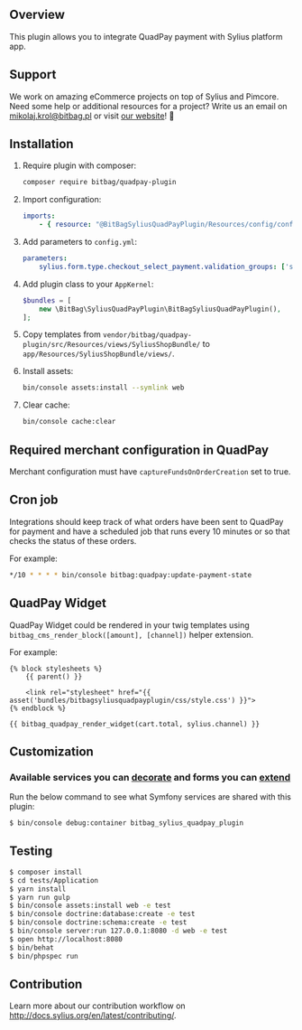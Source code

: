 ## Overview

This plugin allows you to integrate QuadPay payment with Sylius platform app.

## Support

We work on amazing eCommerce projects on top of Sylius and Pimcore. Need some help or additional resources for a project?
Write us an email on mikolaj.krol@bitbag.pl or visit [our website](https://bitbag.shop/)! :rocket:

## Installation

1. Require plugin with composer:

    ```bash
    composer require bitbag/quadpay-plugin
    ```

2. Import configuration:

    ```yaml
    imports:
        - { resource: "@BitBagSyliusQuadPayPlugin/Resources/config/config.yml" }
    ```

3. Add parameters to `config.yml`:

    ```yaml
    parameters:
        sylius.form.type.checkout_select_payment.validation_groups: ['sylius', 'checkout_select_payment']
    ```

4. Add plugin class to your `AppKernel`:

    ```php
    $bundles = [
        new \BitBag\SyliusQuadPayPlugin\BitBagSyliusQuadPayPlugin(),
    ];
    ```

5. Copy templates from `vendor/bitbag/quadpay-plugin/src/Resources/views/SyliusShopBundle/` 
   to `app/Resources/SyliusShopBundle/views/`.

6. Install assets:

    ```bash
    bin/console assets:install --symlink web
    ```

7. Clear cache:

    ```bash
    bin/console cache:clear
    ```

## Required merchant configuration in QuadPay

Merchant configuration must have `captureFundsOnOrderCreation` set to true.

## Cron job

Integrations should keep track of what orders have been sent to QuadPay for payment and have a scheduled job that runs every 10 minutes or so that checks the status of these orders.

For example:

```bash
*/10 * * * * bin/console bitbag:quadpay:update-payment-state
```

## QuadPay Widget

QuadPay Widget could be rendered in your twig templates using `bitbag_cms_render_block([amount], [channel])` helper extension.

For example:

```twig
{% block stylesheets %}
    {{ parent() }}

    <link rel="stylesheet" href="{{ asset('bundles/bitbagsyliusquadpayplugin/css/style.css') }}">
{% endblock %}

{{ bitbag_quadpay_render_widget(cart.total, sylius.channel) }}
```

## Customization

### Available services you can [decorate](https://symfony.com/doc/current/service_container/service_decoration.html) and forms you can [extend](http://symfony.com/doc/current/form/create_form_type_extension.html)

Run the below command to see what Symfony services are shared with this plugin:
 
```bash
$ bin/console debug:container bitbag_sylius_quadpay_plugin
```

## Testing

```bash
$ composer install
$ cd tests/Application
$ yarn install
$ yarn run gulp
$ bin/console assets:install web -e test
$ bin/console doctrine:database:create -e test
$ bin/console doctrine:schema:create -e test
$ bin/console server:run 127.0.0.1:8080 -d web -e test
$ open http://localhost:8080
$ bin/behat
$ bin/phpspec run
```

## Contribution

Learn more about our contribution workflow on http://docs.sylius.org/en/latest/contributing/.
